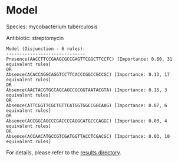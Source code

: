 
# Model

Species: mycobacterium tuberculosis

Antibiotic: streptomycin

```
Model (Disjunction - 6 rules):
------------------------------
Presence(AACCTTCCGAAGCGCCGAGTTCGGCTTCCTC) [Importance: 0.60, 31 equivalent rules]
OR
Absence(ACACCAGGCAGGTCCTTCACCCGGCCGCCGC) [Importance: 0.13, 17 equivalent rules]
OR
Absence(AACTACGTGCCAGCAGCCGCGGTAATACGTA) [Importance: 0.15, 3 equivalent rules]
OR
Absence(ATTCGGTTCGCTGTTCATGGTGGCCGGCAAG) [Importance: 0.07, 6 equivalent rules]
OR
Absence(ACCGGCAGCCCGACCCCAGGCATGCCCAGGC) [Importance: 0.03, 4 equivalent rules]
OR
Absence(ACCAACATGCCGTCGATGGTTACCTCGACGC) [Importance: 0.03, 10 equivalent rules]

```

For details, please refer to the [results directory](../../../../../results/scm_b/mycobacterium%20tuberculosis/streptomycin/repeat_6/).

